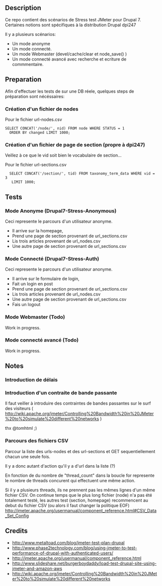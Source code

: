 ## Description

Ce repo contient des scénarios de Stress test JMeter pour Drupal 7.
Certaines notions sont spécifiques à la distribution Drupal dpi247

Il y a plusieurs scénarios:

* Un mode anonyme
* Un mode connecté.
* Un mode Webmaster (devel/cache/clear et node_save() )
* Un mode connecté avancé avec recherche et ecriture de commmentaire.



## Preparation

Afin d'effectuer les tests de sur une DB réele, quelques steps de préparation sont nécéssaires:

### Création d'un fichier de nodes
Pour le fichier url-nodes.csv
```
SELECT CONCAT('/node/', nid) FROM node WHERE STATUS = 1
  ORDER BY changed LIMIT 1000;

```

### Création d'un fichier de page de section (propre à dpi247)

Veillez à ce que le vid soit bien le vocabulaire de section...

Pour le fichier url-sections.csv
```
  SELECT CONCAT('/section/', tid) FROM taxonomy_term_data WHERE vid = 3
   LIMIT 1000;
```

## Tests


### Mode Anonyme (Drupal7-Stress-Anonymous)

Ceci represente le parcours d'un utilisateur anonyme.

* Il arrive sur la homepage, 
* Prend une page de section provenant de url_sections.csv
* Lis trois articles provenant de url_nodes.csv
* Une autre page de section provenant de url_sections.csv




### Mode Connecté (Drupal7-Stress-Auth)

Ceci represente le parcours d'un utilisateur anonyme.

* Il arrive sur le formulaire de login, 
* Fait un login en post
* Prend une page de section provenant de url_sections.csv
* Lis trois articles provenant de url_nodes.csv
* Une autre page de section provenant de url_sections.csv
* Fais un logout

### Mode Webmaster (Todo)
Work in progress.

### Mode connecté avancé (Todo)
Work in progress.


## Notes

### Introduction de délais

### Introduction d'un contraite de bande passante 

Il faut veiller à introduire des contraintes de bandes passantes sur le surf des visiteurs ( http://wiki.apache.org/jmeter/Controlling%20Bandwidth%20in%20JMeter%20to%20simulate%20different%20networks  )

thx @tomhtml ;)

### Parcours des fichiers CSV

Parcour la liste des urls-nodes et des url-sections et GET sequentiellement chacun une seule fois.

Il y a donc autant d'action qu'il y a d'url dans la liste (?)

En fonction de du nombre de "thread_count" dans la boucle for represente le nombre de threads concurent qui effectuent une même action. 

Si il y a plusieurs threads, ils ne prennent pas les mêmes lignes d'un même fichier CSV.
On continue temps que le plus long fichier (node) n'a pas été totalement testé, les autres test (section, homepage) recommencent au debut du fichier CSV (ou alors il faut changer la politique EOF)
http://jmeter.apache.org/usermanual/component_reference.html#CSV_Data_Set_Config



## Credits

* http://www.metaltoad.com/blog/jmeter-test-plan-drupal
* http://www.phase2technology.com/blog/using-jmeter-to-test-performance-of-drupal-with-authenticated-users/
* http://jmeter.apache.org/usermanual/component_reference.html
* http://www.slideshare.net/burgerboydaddy/load-test-drupal-site-using-jmeter-and-amazon-aws
* http://wiki.apache.org/jmeter/Controlling%20Bandwidth%20in%20JMeter%20to%20simulate%20different%20networks
